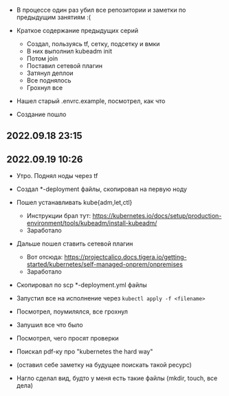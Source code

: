  * В процессе один раз убил все репозитории и заметки по предыдущим занятиям :(

 * Краткое содержание предыдущих серий
   * Создал, пользуясь tf, сетку, подсетку и вмки
   * В них выполнил kubeadm init
   * Потом join
   * Поставил сетевой плагин
   * Затянул деплои
   * Все поднялось
   * Грохнул все

 * Нашел старый .envrc.example, посмотрел, как что
 * Создание пошло

## 2022.09.18 23:15

## 2022.09.19 10:26
 * Утро. Поднял ноды через tf
 * Создал *-deployment файлы, скопировал на первую ноду
 * Пошел устанавливать kube{adm,let,ctl}
   * Инструкции брал тут: https://kubernetes.io/docs/setup/production-environment/tools/kubeadm/install-kubeadm/
   * Заработало
 * Дальше пошел ставить сетевой плагин
   * Вот отсюда: https://projectcalico.docs.tigera.io/getting-started/kubernetes/self-managed-onprem/onpremises
   * Заработало
 * Скопировал по scp *-deployment.yml файлы
 * Запустил все на исполнение через `kubectl apply -f <filename>`
 * Посмотрел, поумилялся, все грохнул

 * Запушил все что было
 * Посмотрел, чего просят проверки
 * Поискал pdf-ку про "kubernetes the hard way"
 * (оставил себе заметку на будущее поискать такой ресурс)
 * Нагло сделал вид, будто у меня есть такие файлы (mkdir, touch, все дела)
